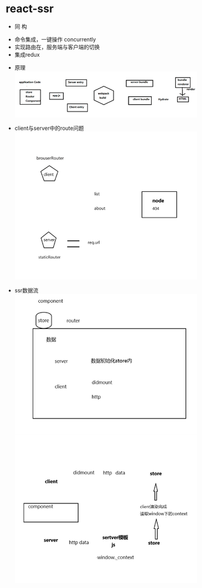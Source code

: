 # react-ssr

- 同 构

* 命令集成，一键操作 concurrently
* 实现路由在，服务端与客户端的切换
* 集成redux

- 原理
![原理](img/1.png)

-  client与server中的route问题
![router](img/2.png)

- ssr数据流
![store](img/3.png)
![store](img/4.png)